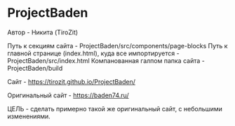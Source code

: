 # ProjectBaden
Автор - Никита (TiroZit)

Путь к секциям сайта - ProjectBaden/src/components/page-blocks 
Путь к главной странице (index.html), куда все импортируется - ProjectBaden/src/index.html 
Компанованная галпом папка сайта - ProjectBaden/build

Сайт - https://tirozit.github.io/ProjectBaden/

Оригинальный сайт - https://baden74.ru/

ЦЕЛЬ - сделать примерно такой же оригинальный сайт, с небольшими изменениями.
